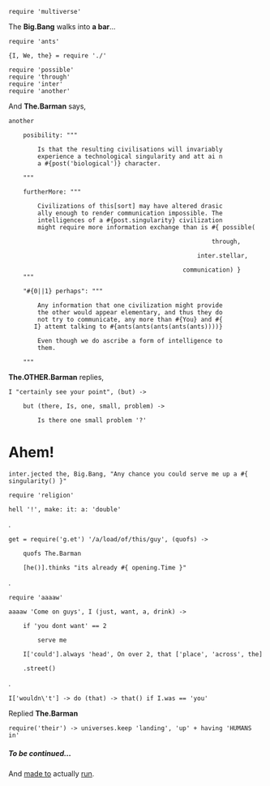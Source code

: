     require 'multiverse'

The __Big.Bang__ walks into __a bar__...
    
    require 'ants'

    {I, We, the} = require './'

    require 'possible'
    require 'through' 
    require 'inter'
    require 'another'

And __The.Barman__ says,

    another

        posibility: """

            Is that the resulting civilisations will invariably
            experience a technological singularity and att ai n
            a #{post('biological')} character.

        """

        furtherMore: """

            Civilizations of this[sort] may have altered drasic
            ally enough to render communication impossible. The
            intelligences of a #{post.singularity} civilization
            might require more information exchange than is #{ possible(
                                                                
                                                            through,
                                                      
                                                        inter.stellar,
                                                 
                                                    communication) }
        """

        "#{0||1} perhaps": """

            Any information that one civilization might provide
            the other would appear elementary, and thus they do
            not try to communicate, any more than #{You} and #{
           I} attemt talking to #{ants(ants(ants(ants(ants))))}

            Even though we do ascribe a form of intelligence to
            them.

        """

__The.OTHER.Barman__ replies,

    I "certainly see your point", (but) -> 

        but (there, Is, one, small, problem) -> 

            Is there one small problem '?'


# Ahem!

    inter.jected the, Big.Bang, "Any chance you could serve me up a #{ singularity() }"

    require 'religion'

    hell '!', make: it: a: 'double'

.

    get = require('g.et') '/a/load/of/this/guy', (quofs) ->

        quofs The.Barman

        [he()].thinks "its already #{ opening.Time }"

.

    require 'aaaaw'

    aaaaw 'Come on guys', I (just, want, a, drink) ->

        if 'you dont want' == 2

            serve me

        I['could'].always 'head', On over 2, that ['place', 'across', the]

        .street()

.

    I['wouldn\'t'] -> do (that) -> that() if I.was == 'you'

Replied __The.Barman__

    require('their') -> universes.keep 'landing', 'up' + having 'HUMANS in'



##### To be continued...

And [made to](https://github.com/nomilous/objective.black/blob/master/package.json#L22) actually [run](https://www.youtube.com/watch?v=SVdoZNxtL8k).



